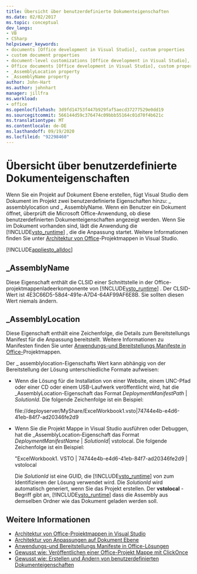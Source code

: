 ```yaml
---
title: Übersicht über benutzerdefinierte Dokumenteigenschaften
ms.date: 02/02/2017
ms.topic: conceptual
dev_langs:
- VB
- CSharp
helpviewer_keywords:
- documents [Office development in Visual Studio], custom properties
- custom document properties
- document-level customizations [Office development in Visual Studio], custom properties
- Office documents [Office development in Visual Studio], custom properties
- _AssemblyLocation property
- _AssemblyName property
author: John-Hart
ms.author: johnhart
manager: jillfra
ms.workload:
- office
ms.openlocfilehash: 3d9fd14753f447b929faf5aecd37277529e0dd19
ms.sourcegitcommit: 566144d59c376474c09bbb55164c01d70f4b621c
ms.translationtype: MT
ms.contentlocale: de-DE
ms.lasthandoff: 09/19/2020
ms.locfileid: "92298460"
---
```

# <a name="custom-document-properties-overview"></a>Übersicht über benutzerdefinierte Dokumenteigenschaften

Wenn Sie ein Projekt auf Dokument Ebene erstellen, fügt Visual Studio dem Dokument im Projekt zwei benutzerdefinierte Eigenschaften hinzu: \_ assemblylocation und \_ AssemblyName. Wenn ein Benutzer ein Dokument öffnet, überprüft die Microsoft Office-Anwendung, ob diese benutzerdefinierten Dokumenteigenschaften angezeigt werden. Wenn Sie im Dokument vorhanden sind, lädt die Anwendung die [!INCLUDE[vsto_runtime](../vsto/includes/vsto-runtime-md.md)] , die die Anpassung startet. Weitere Informationen finden Sie unter [Architektur von Office](../vsto/architecture-of-office-solutions-in-visual-studio.md)-Projektmappen in Visual Studio.

 [!INCLUDE[appliesto_alldoc](../vsto/includes/appliesto-alldoc-md.md)]

## <a name="_assemblyname"></a>\_AssemblyName

Diese Eigenschaft enthält die CLSID einer Schnittstelle in der Office-projektmappenladeerkomponente von [!INCLUDE[vsto_runtime](../vsto/includes/vsto-runtime-md.md)] . Der CLSID-Wert ist 4E3C66D5-58d4-491e-A7D4-64AF99AF6E8B. Sie sollten diesen Wert niemals ändern.

## <a name="_assemblylocation"></a>\_AssemblyLocation

Diese Eigenschaft enthält eine Zeichenfolge, die Details zum Bereitstellungs Manifest für die Anpassung bereitstellt. Weitere Informationen zu Manifesten finden Sie unter [Anwendungs-und Bereitstellungs Manifeste in Office-](../vsto/application-and-deployment-manifests-in-office-solutions.md)Projektmappen.

 Der \_ assemblylocation-Eigenschafts Wert kann abhängig von der Bereitstellung der Lösung unterschiedliche Formate aufweisen:

- Wenn die Lösung für die Installation von einer Website, einem UNC-Pfad oder einer CD oder einem USB-Laufwerk veröffentlicht wird, hat die _AssemblyLocation-Eigenschaft das Format *DeploymentManifestPath* | *SolutionId*. Die folgende Zeichenfolge ist ein Beispiel:

     file://deployserver/MyShare/ExcelWorkbook1.vsto|74744e4b-e4d6-41eb-84f7-ad20346fe2d9

- Wenn Sie die Projekt Mappe in Visual Studio ausführen oder Debuggen, hat die _AssemblyLocation-Eigenschaft das Format *DeploymentManifestName* | *SolutionId*| vstolocal. Die folgende Zeichenfolge ist ein Beispiel:

     "ExcelWorkbook1. VSTO | 74744e4b-e4d6-41eb-84f7-ad20346fe2d9 | vstolocal

  Die *SolutionId* ist eine GUID, die [!INCLUDE[vsto_runtime](../vsto/includes/vsto-runtime-md.md)] von zum Identifizieren der Lösung verwendet wird. Die *SolutionId* wird automatisch generiert, wenn Sie das Projekt erstellen. Der **vstolocal** -Begriff gibt an, [!INCLUDE[vsto_runtime](../vsto/includes/vsto-runtime-md.md)] dass die Assembly aus demselben Ordner wie das Dokument geladen werden soll.

## <a name="see-also"></a>Weitere Informationen

- [Architektur von Office-Projektmappen in Visual Studio](../vsto/architecture-of-office-solutions-in-visual-studio.md)
- [Architektur von Anpassungen auf Dokument Ebene](../vsto/architecture-of-document-level-customizations.md)
- [Anwendungs-und Bereitstellungs Manifeste in Office-Lösungen](../vsto/application-and-deployment-manifests-in-office-solutions.md)
- [Gewusst wie: Veröffentlichen einer Office-Projekt Mappe mit ClickOnce](/previous-versions/bb386095(v=vs.110))
- [Gewusst wie: Erstellen und Ändern von benutzerdefinierten Dokumenteigenschaften](../vsto/how-to-create-and-modify-custom-document-properties.md)